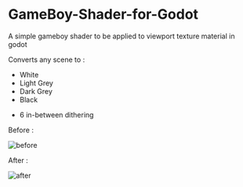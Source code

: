 # GameBoy-Shader-for-Godot
A simple gameboy shader to be applied to viewport texture material in godot

Converts any scene to :
- White 
- Light Grey
- Dark Grey
- Black 
+ 6 in-between dithering

Before : 

![before](https://raw.githubusercontent.com/mohammedzero43/GameBoy-Shader-for-Godot/master/before.PNG)


After :

![after](https://raw.githubusercontent.com/mohammedzero43/GameBoy-Shader-for-Godot/master/after.PNG)
